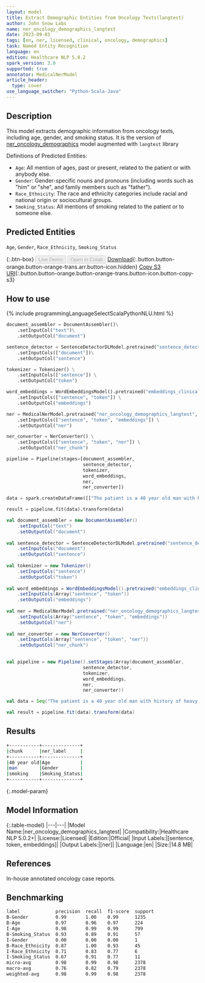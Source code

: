 ```yaml
---
layout: model
title: Extract Demographic Entities from Oncology Texts(langtest)
author: John Snow Labs
name: ner_oncology_demographics_langtest
date: 2023-09-03
tags: [en, ner, licensed, clinical, oncology, demographics]
task: Named Entity Recognition
language: en
edition: Healthcare NLP 5.0.2
spark_version: 3.0
supported: true
annotator: MedicalNerModel
article_header:
  type: cover
use_language_switcher: "Python-Scala-Java"
---
```


## Description

This model extracts demographic information from oncology texts, including age, gender, and smoking status. It is the version of [ner_oncology_demographics](https://nlp.johnsnowlabs.com/2022/11/24/ner_oncology_demographics_en.html) model augmented with `langtest` library

Definitions of Predicted Entities:

- `Age`: All mention of ages, past or present, related to the patient or with anybody else.
- `Gender`: Gender-specific nouns and pronouns (including words such as "him" or "she", and family members such as "father").
- `Race_Ethnicity`: The race and ethnicity categories include racial and national origin or sociocultural groups.
- `Smoking_Status`: All mentions of smoking related to the patient or to someone else.

## Predicted Entities

`Age`, `Gender`, `Race_Ethnicity`, `Smoking_Status`

{:.btn-box}
<button class="button button-orange" disabled>Live Demo</button>
<button class="button button-orange" disabled>Open in Colab</button>
[Download](https://s3.amazonaws.com/auxdata.johnsnowlabs.com/clinical/models/ner_oncology_demographics_langtest_en_5.0.2_3.0_1693752265725.zip){:.button.button-orange.button-orange-trans.arr.button-icon.hidden}
[Copy S3 URI](s3://auxdata.johnsnowlabs.com/clinical/models/ner_oncology_demographics_langtest_en_5.0.2_3.0_1693752265725.zip){:.button.button-orange.button-orange-trans.button-icon.button-copy-s3}

## How to use



<div class="tabs-box" markdown="1">
{% include programmingLanguageSelectScalaPythonNLU.html %}
  
```python
document_assembler = DocumentAssembler()\
    .setInputCol("text")\
    .setOutputCol("document")

sentence_detector = SentenceDetectorDLModel.pretrained("sentence_detector_dl_healthcare", "en", "clinical/models")\
    .setInputCols(["document"])\
    .setOutputCol("sentence")

tokenizer = Tokenizer() \
    .setInputCols(["sentence"]) \
    .setOutputCol("token")

word_embeddings = WordEmbeddingsModel().pretrained("embeddings_clinical", "en", "clinical/models")\
    .setInputCols(["sentence", "token"]) \
    .setOutputCol("embeddings")                

ner = MedicalNerModel.pretrained("ner_oncology_demographics_langtest", "en", "clinical/models") \
    .setInputCols(["sentence", "token", "embeddings"]) \
    .setOutputCol("ner")

ner_converter = NerConverter() \
    .setInputCols(["sentence", "token", "ner"]) \
    .setOutputCol("ner_chunk")

pipeline = Pipeline(stages=[document_assembler,
                            sentence_detector,
                            tokenizer,
                            word_embeddings,
                            ner,
                            ner_converter])

data = spark.createDataFrame([["The patient is a 40 year old man with history of heavy smoking."]]).toDF("text")

result = pipeline.fit(data).transform(data)
```
```scala
val document_assembler = new DocumentAssembler()
    .setInputCol("text")
    .setOutputCol("document")
    
val sentence_detector = SentenceDetectorDLModel.pretrained("sentence_detector_dl_healthcare","en","clinical/models")
    .setInputCols("document")
    .setOutputCol("sentence")
    
val tokenizer = new Tokenizer()
    .setInputCols("sentence")
    .setOutputCol("token")
    
val word_embeddings = WordEmbeddingsModel().pretrained("embeddings_clinical", "en", "clinical/models")
    .setInputCols(Array("sentence", "token"))
    .setOutputCol("embeddings")                
    
val ner = MedicalNerModel.pretrained("ner_oncology_demographics_langtest", "en", "clinical/models")
    .setInputCols(Array("sentence", "token", "embeddings"))
    .setOutputCol("ner")
    
val ner_converter = new NerConverter()
    .setInputCols(Array("sentence", "token", "ner"))
    .setOutputCol("ner_chunk")

        
val pipeline = new Pipeline().setStages(Array(document_assembler,
                            sentence_detector,
                            tokenizer,
                            word_embeddings,
                            ner,
                            ner_converter))    

val data = Seq("The patient is a 40 year old man with history of heavy smoking.").toDS.toDF("text")

val result = pipeline.fit(data).transform(data)
```
</div>

## Results

```bash
+-----------+--------------+
|chunk      |ner_label     |
+-----------+--------------+
|40 year old|Age           |
|man        |Gender        |
|smoking    |Smoking_Status|
+-----------+--------------+
```

{:.model-param}
## Model Information

{:.table-model}
|---|---|
|Model Name:|ner_oncology_demographics_langtest|
|Compatibility:|Healthcare NLP 5.0.2+|
|License:|Licensed|
|Edition:|Official|
|Input Labels:|[sentence, token, embeddings]|
|Output Labels:|[ner]|
|Language:|en|
|Size:|14.8 MB|

## References

In-house annotated oncology case reports.

## Benchmarking

```bash
label             precision  recall  f1-score  support 
B-Gender          0.99       1.00    0.99      1235    
B-Age             0.97       0.96    0.97      224     
I-Age             0.98       0.99    0.99      799     
B-Smoking_Status  0.93       0.89    0.91      57      
I-Gender          0.00       0.00    0.00      1       
B-Race_Ethnicity  0.87       1.00    0.93      45      
I-Race_Ethnicity  0.71       0.83    0.77      6       
I-Smoking_Status  0.67       0.91    0.77      11      
micro-avg         0.98       0.99    0.98      2378    
macro-avg         0.76       0.82    0.79      2378    
weighted-avg      0.98       0.99    0.98      2378   
```
